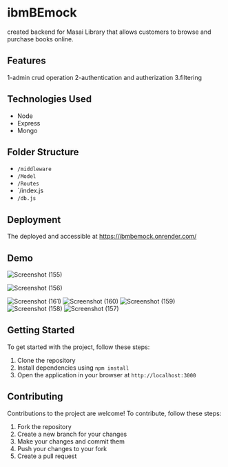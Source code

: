 # ibmBEmock

 created backend for Masai Library that allows customers to browse and purchase books online.

## Features
1-admin crud operation
2-authentication and autherization
3.filtering 


## Technologies Used

- Node
- Express
- Mongo

## Folder Structure
- `/middleware`
- `/Model`
- `/Routes`
- `/index.js
- `/db.js`

## Deployment
The  deployed and accessible at https://ibmbemock.onrender.com/
## Demo 


![Screenshot (155)](https://github.com/SatyaIndraDev/ibmBEmock/assets/112754841/e6f3bbe2-cca5-4561-a424-adffa3ab7d8f)

![Screenshot (156)](https://github.com/SatyaIndraDev/ibmBEmock/assets/112754841/11158434-b67b-4d45-a476-07e88ef596d0)


![Screenshot (161)](https://github.com/SatyaIndraDev/ibmBEmock/assets/112754841/d26ea368-3f01-4c9f-88b2-34da7a8c907d)
![Screenshot (160)](https://github.com/SatyaIndraDev/ibmBEmock/assets/112754841/c2f69725-fc67-40d9-88ad-060008f95a08)
![Screenshot (159)](https://github.com/SatyaIndraDev/ibmBEmock/assets/112754841/f95977ed-baee-468f-b064-57803ba01d0b)
![Screenshot (158)](https://github.com/SatyaIndraDev/ibmBEmock/assets/112754841/84877041-707c-4d4a-bf7f-12747a2281b3)
![Screenshot (157)](https://github.com/SatyaIndraDev/ibmBEmock/assets/112754841/41b2fd16-e1b9-4fdd-9b53-6adf3da97da5)

## Getting Started

To get started with the project, follow these steps:

1. Clone the repository
2. Install dependencies using `npm install`
3. Open the application in your browser at `http://localhost:3000`




## Contributing

Contributions to the project are welcome! To contribute, follow these steps:

1. Fork the repository
2. Create a new branch for your changes
3. Make your changes and commit them
4. Push your changes to your fork
5. Create a pull request




